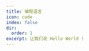 ```yaml
---
title: 编程语言
icon: code
index: false
dir:
  order: 1
excerpt: 让我们说 Hello World !
---
```


<Catalog />
